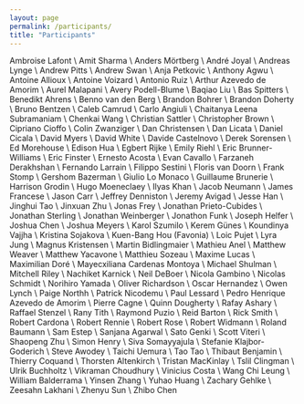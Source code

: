 ```yaml
---
layout: page
permalink: /participants/
title: "Participants"
---
```


Ambroise	Lafont \\
Amit	Sharma \\
Anders	Mörtberg \\
André	Joyal \\
Andreas	Lynge \\
Andrew	Pitts \\
Andrew	Swan \\
Anja	Petkovic \\
Anthony	Agwu \\
Antoine	Allioux \\
Antoine	Voizard \\
Antonio	Ruiz \\
Arthur	Azevedo de Amorim \\
Aurel	Malapani \\
Avery	Podell-Blume \\
Baqiao	Liu \\
Bas	Spitters \\
Benedikt	Ahrens \\
Benno	van den Berg \\
Brandon	Bohrer \\
Brandon	Doherty \\
Bruno	Bentzen \\
Caleb	Camrud \\
Carlo	Angiuli \\
Chaitanya	Leena Subramaniam \\
Chenkai Wang \\
Christian	Sattler \\
Christopher	Brown \\
Cipriano	Cioffo \\
Colin	Zwanziger \\
Dan	Christensen \\
Dan	Licata \\
Daniel	Cicala \\
David	Myers \\
David	White \\
Davide	Castelnovo \\
Derek	Sorensen \\
Ed	Morehouse \\
Edison	Hua \\
Egbert	Rijke \\
Emily	Riehl \\
Eric	Brunner-Williams \\
Eric	Finster \\
Ernesto	Acosta \\
Evan	Cavallo \\
Farzaneh	Derakhshan \\
Fernando	Larrain \\
Filippo	Sestini \\
Floris	van Doorn \\
Frank	Stomp \\
Gershom	Bazerman \\
Giulio	Lo Monaco \\
Guillaume	Brunerie \\
Harrison	Grodin \\
Hugo	Moeneclaey \\
Ilyas	Khan \\
Jacob	Neumann \\
James	Francese \\
Jason	Carr \\
Jeffrey	Denniston \\
Jeremy	Avigad \\
Jesse	Han \\
Jinghui	Tao \\
Jinxuan	Zhu \\
Jonas	Frey \\
Jonathan	Prieto-Cubides \\
Jonathan	Sterling \\
Jonathan	Weinberger \\
Jonathon	Funk \\
Joseph	Helfer \\
Joshua	Chen \\
Joshua	Meyers \\
Karol	Szumilo \\
Kerem	Günes \\
Koundinya	Vajjha \\
Kristina	Sojakova \\
Kuen-Bang	Hou (Favonia) \\
Loic	Pujet \\
Lyra	Jung \\
Magnus	Kristensen \\
Martin	Bidlingmaier \\
Mathieu	Anel \\
Matthew	Weaver \\
Matthew	Yacavone \\
Matthieu	Sozeau \\
Maxime	Lucas \\
Maximilian	Doré \\
Mayecxiliana	Cardenas Montoya \\
Michael	Shulman \\
Mitchell	Riley \\
Nachiket	Karnick \\
Neil	DeBoer \\
Nicola	Gambino \\
Nicolas	Schmidt \\
Norihiro	Yamada \\
Oliver	Richardson \\
Oscar	Hernandez \\
Owen	Lynch \\
Paige	Northh \\
Patrick	Nicodemu \\
Paul	Lessard \\
Pedro Henrique	Azevedo de Amorim \\
Pierre	Cagne \\
Quinn	Dougherty \\
Rafay	Ashary \\
Raffael	Stenzel \\
Rany	Tith \\
Raymond	Puzio \\
Reid	Barton \\
Rick	Smith \\
Robert	Cardona \\
Robert	Rennie \\
Robert	Rose \\
Robert	Widmann \\
Roland	Baumann \\
Sam	Estep \\
Sanjana	Agarwal \\
Sato	Genki \\
Scott	Viteri \\
Shaopeng	Zhu \\
Simon	Henry \\
Siva	Somayyajula \\
Stefanie	Klajbor-Goderich \\
Steve	Awodey \\
Taichi	Uemura \\
Tao	Tao \\
Thibaut	Benjamin \\
Thierry	Coquand \\
Thorsten	Altenkirch \\
Tristan	MacKinlay \\
Tslil	Clingman \\
Ulrik	Buchholtz \\
Vikraman	Choudhury \\
Vinicius	Costa \\
Wang Chi	Leung \\
William	Balderrama \\
Yinsen	Zhang \\
Yuhao	Huang \\
Zachary	Gehlke \\
Zeesahn	Lakhani \\
Zhenyu	Sun \\
Zhibo	Chen
